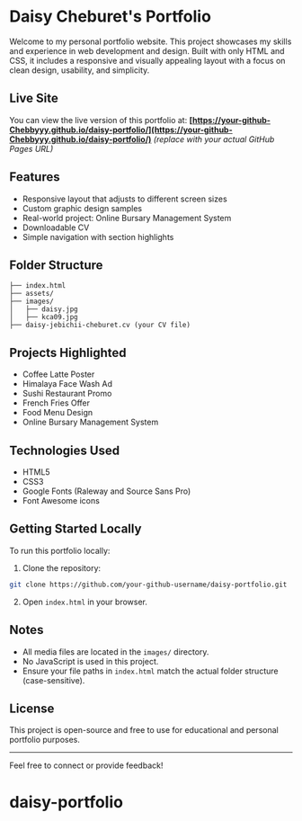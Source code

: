 # Daisy Cheburet's Portfolio

Welcome to my personal portfolio website. This project showcases my skills and experience in web development and design. Built with only HTML and CSS, it includes a responsive and visually appealing layout with a focus on clean design, usability, and simplicity.

## Live Site

You can view the live version of this portfolio at:
**[https://your-github-Chebbyyy.github.io/daisy-portfolio/](https://your-github-Chebbyyy.github.io/daisy-portfolio/)** *(replace with your actual GitHub Pages URL)*

## Features

* Responsive layout that adjusts to different screen sizes
* Custom graphic design samples
* Real-world project: Online Bursary Management System
* Downloadable CV
* Simple navigation with section highlights

## Folder Structure

```
├── index.html
├── assets/
├── images/
│   ├── daisy.jpg
│   ├── kca09.jpg
├── daisy-jebichii-cheburet.cv (your CV file)
```

## Projects Highlighted

* Coffee Latte Poster
* Himalaya Face Wash Ad
* Sushi Restaurant Promo
* French Fries Offer
* Food Menu Design
* Online Bursary Management System

## Technologies Used

* HTML5
* CSS3
* Google Fonts (Raleway and Source Sans Pro)
* Font Awesome icons

## Getting Started Locally

To run this portfolio locally:

1. Clone the repository:

```bash
git clone https://github.com/your-github-username/daisy-portfolio.git
```

2. Open `index.html` in your browser.

## Notes

* All media files are located in the `images/` directory.
* No JavaScript is used in this project.
* Ensure your file paths in `index.html` match the actual folder structure (case-sensitive).

## License

This project is open-source and free to use for educational and personal portfolio purposes.

---

Feel free to connect or provide feedback!
# daisy-portfolio
